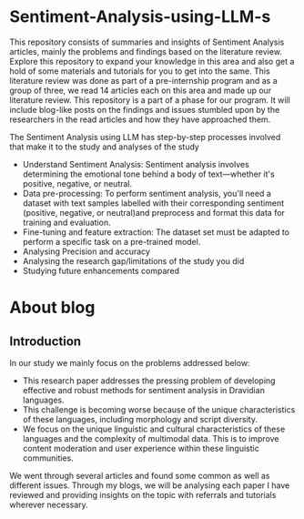 # Sentiment-Analysis-using-LLM-s
This repository consists of summaries and insights of Sentiment Analysis articles, mainly the problems and findings based on the literature review. Explore this repository to expand your knowledge in this area and also get a hold of some materials and tutorials for you to get into the same.
This literature review was done as part of a pre-internship program and as a group of three, we read 14 articles each on this area and made up our literature review. This repository is a part of a phase for our program. It will include blog-like posts on the findings and issues stumbled upon by the researchers in the read articles and how they have approached them.

The Sentiment Analysis using LLM has step-by-step processes involved that make it to the study and analyses of the study
- Understand Sentiment Analysis:
  Sentiment analysis involves determining the emotional tone behind a body of text—whether it's positive, negative, or neutral.
- Data pre-processing:
  To perform sentiment analysis, you'll need a dataset with text samples labelled with their corresponding sentiment (positive, negative, or neutral)and preprocess and format this data for training and evaluation.
- Fine-tuning and feature extraction:
  The dataset set must be adapted to perform a specific task on a pre-trained model.
- Analysing Precision and accuracy
- Analysing the research gap/limitations of the study you did
- Studying future enhancements compared

# About blog
## Introduction
In our study we mainly focus on the problems addressed below:
-	This research paper addresses the pressing problem of developing effective and robust methods for sentiment analysis in Dravidian languages. 
-	This challenge is becoming worse because of the unique characteristics of these languages, including morphology and script diversity. 
-	We focus on the unique linguistic and cultural characteristics of these languages and the complexity of multimodal data. This is to improve content moderation and user experience within these linguistic communities.

We went through several articles and found some common as well as different issues.
Through my blogs, we will be analysing each paper I have reviewed and providing insights on the topic with referrals and tutorials wherever necessary.
